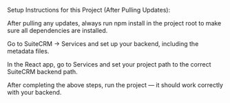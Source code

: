 Setup Instructions for this Project (After Pulling Updates):

After pulling any updates, always run npm install in the project root to make sure all dependencies are installed.

Go to SuiteCRM → Services and set up your backend, including the metadata files.

In the React app, go to Services and set your project path to the correct SuiteCRM backend path.

After completing the above steps, run the project — it should work correctly with your backend.
